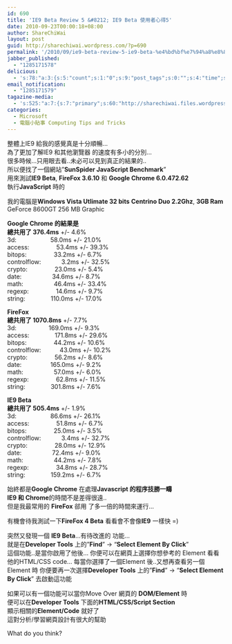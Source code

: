 ```yaml
---
id: 690
title: 'IE9 Beta Review 5 &#8212; IE9 Beta 使用者心得5'
date: 2010-09-23T00:00:18+08:00
author: ShareChiWai
layout: post
guid: http://sharechiwai.wordpress.com/?p=690
permalink: '/2010/09/ie9-beta-review-5-ie9-beta-%e4%bd%bf%e7%94%a8%e8%80%85%e5%bf%83%e5%be%975/'
jabber_published:
  - "1285171578"
delicious:
  - 's:78:"a:3:{s:5:"count";s:1:"0";s:9:"post_tags";s:0:"";s:4:"time";s:10:"1285243812";}";'
email_notification:
  - "1285171579"
tagazine-media:
  - 's:525:"a:7:{s:7:"primary";s:60:"http://sharechiwai.files.wordpress.com/2010/09/inspector.jpg";s:6:"images";a:1:{s:60:"http://sharechiwai.files.wordpress.com/2010/09/inspector.jpg";a:6:{s:8:"file_url";s:60:"http://sharechiwai.files.wordpress.com/2010/09/inspector.jpg";s:5:"width";s:3:"649";s:6:"height";s:3:"669";s:4:"type";s:5:"image";s:4:"area";s:6:"434181";s:9:"file_path";s:0:"";}}s:6:"videos";a:0:{}s:11:"image_count";s:1:"1";s:6:"author";s:8:"15700447";s:7:"blog_id";s:8:"15180134";s:9:"mod_stamp";s:19:"2010-09-19 21:49:28";}";'
categories:
  - Microsoft
  - 電腦小貼事 Computing Tips and Tricks
---
```

整體上IE9 給我的感覺真是十分順暢&#8230;  
為了更加了解IE9 和其他瀏覽器 的速度有多小的分別&#8230;  
很多時候&#8230;只用眼去看..未必可以見到真正的結果的..  
所以便找了一個網站&#8221;**SunSpider JavaScript Benchmark**&#8221;  
用來測試**IE9 Beta**, **FireFox 3.6.10** 和 **Google Chrome 6.0.472.62**  
執行**JavaScript** 時的

我的電腦是**Windows Vista Utlimate 32 bits** **Centrino Duo 2.2Ghz**, **3GB Ram** GeForce 8600GT 256 MB Graphic

**Google Chrome 的結果是**  
**總共用了 376.4ms** +/- 4.6%  
3d:                    58.0ms +/- 21.0%  
access:                53.4ms +/- 39.3%  
bitops:                33.2ms +/- 6.7%  
controlflow:            3.2ms +/- 32.5%  
crypto:                23.0ms +/- 5.4%  
date:                  34.6ms +/- 8.7%  
math:                  46.4ms +/- 33.4%  
regexp:                14.6ms +/- 9.7%  
string:               110.0ms +/- 17.0%

**FireFox**  
**總共用了 1070.8ms** +/- 7.7%  
3d:                   169.0ms +/- 9.3%  
access:               171.8ms +/- 29.6%  
bitops:                44.2ms +/- 10.6%  
controlflow:           43.0ms +/- 10.2%  
crypto:                56.2ms +/- 8.6%  
date:                 165.0ms +/- 9.2%  
math:                  57.0ms +/- 6.0%  
regexp:                62.8ms +/- 11.5%  
string:               301.8ms +/- 7.6%

**IE9 Beta**  
**總共用了 505.4ms** +/- 1.9%  
3d:                    86.6ms +/- 26.1%  
access:                51.8ms +/- 6.7%  
bitops:                25.0ms +/- 3.5%  
controlflow:            3.4ms +/- 32.7%  
crypto:                28.0ms +/- 12.9%  
date:                  72.4ms +/- 9.0%  
math:                  44.2ms +/- 7.8%  
regexp:                34.8ms +/- 28.7%  
string:               159.2ms +/- 6.7%

始終都是**Google Chrome** 在處理**Javascript 的程序技勝一疇**  
**IE9 和 Chrome**的時間不是差得很遠..  
但是我最常用的 **FireFox** 郤用 了多一倍的時間來運行&#8230;

有機會待我測試一下**FireFox 4 Beta** 看看會不會像**IE9** 一樣快 =)

突然又發現一個 **IE9 Beta**&#8230;有待改進的 功能&#8230;  
就是在**Developer Tools** 上的&#8221;**Find**&#8221; -> &#8220;**Select Element By Click**&#8221;  
這個功能..是當你啟用了他後&#8230; 你便可以在網頁上選擇你想參考的 Element 看看他的HTML/CSS code&#8230; 每當你選擇了一個Element 後..又想再查看另一個Element 時 你便要再一次選擇**Developer Tools** 上的&#8221;**Find**&#8221; -> &#8220;**Select Element By Click**&#8221; 去啟動這功能  
[<img title="inspector" src="https://i1.wp.com/farm6.static.flickr.com/5246/5687824305_3e166fd606.jpg?w=625" alt="" data-recalc-dims="1" />](https://i1.wp.com/farm6.static.flickr.com/5246/5687824305_3e166fd606.jpg)

如果可以有一個功能可以當你Move Over 網頁的 **DOM/Element** 時  
便可以在**Developer Tools** 下面的**HTML/CSS/Script Section**  
顯示相關的**Element/Code** 就好了  
這對分析/學習網頁設計有很大的幫助

What do you think?